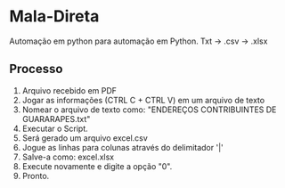 # Mala-Direta
Automação em python para automação em Python. Txt -> .csv -> .xlsx

## Processo

1. Arquivo recebido em PDF
2. Jogar as informações (CTRL C + CTRL V) em um arquivo de texto
3. Nomear o arquivo de texto como: "ENDEREÇOS CONTRIBUINTES DE GUARARAPES.txt"
4. Executar o Script.
5. Será gerado um arquivo excel.csv
6. Jogue as linhas para colunas através do delimitador '|'
7. Salve-a como: excel.xlsx
8. Execute novamente e digite a opção "0".
9. Pronto.
